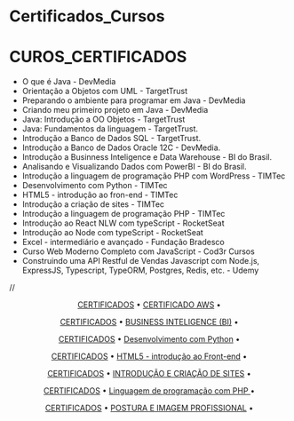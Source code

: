 # Certificados_Cursos


# CUROS_CERTIFICADOS
* O que é Java - DevMedia
* Orientação a Objetos com UML - TargetTrust
* Preparando o ambiente para programar em Java - DevMedia
* Criando meu primeiro projeto em Java - DevMedia
* Java: Introdução a OO Objetos - TargetTrust
* Java: Fundamentos da linguagem - TargetTrust.
* Introdução a Banco de Dados SQL - TargetTrust.
* Introdução a Banco de Dados Oracle 12C - DevMedia.
* Introdução a Businness Inteligence e Data Warehouse - BI do Brasil.
* Analisando e Visualizando Dados com PowerBI - BI do Brasil.
* Introdução a linguagem de programação PHP com WordPress - TIMTec
* Desenvolvimento com Python - TIMTec
* HTML5 - introdução ao fron-end - TIMTec
* Introdução a criação de sites -  TIMTec
* Introdução a linguagem de programação PHP - TIMTec
* Introdução ao React NLW com typeScript - RocketSeat
* Introdução ao Node com typeScript - RocketSeat
* Excel - intermediário e avançado - Fundação Bradesco
* Curso Web Moderno Completo com JavaScript - Cod3r Cursos 
* Construindo uma API Restful de Vendas Javascript com Node.js, ExpressJS, Typescript, TypeORM, Postgres,
 Redis, etc. - Udemy


//

<p align="center">
 <a href="#apresentacao">CERTIFICADOS</a> •   <a href="https://user-images.githubusercontent.com/36546342/257873791-976c9db2-0685-4f60-9c53-2f544427ae06.jpg">CERTIFICADO AWS</a> • 
</p>

<p align="center">
 <a href="#apresentacao">CERTIFICADOS</a> •   <a href="https://github.com/Luciara-Abreu/Certificados_Apostilas-Cursos/assets/36546342/c2f9195f-f8f2-428b-adf3-28042accfdf">BUSINESS INTELIGENCE (BI)</a> • 
</p>

<p align="center">
 <a href="#apresentacao">CERTIFICADOS</a> •  
  <a href="https://github.com/Luciara-Abreu/Certificados_Apostilas-Cursos/assets/36546342/e831d989-4783-41e4-a8d4-6795890f936">Desenvolvimento com Python</a> • 
</p>

<p align="center">
 <a href="#apresentacao">CERTIFICADOS</a> •  
  <a href="https://github.com/Luciara-Abreu/Certificados_Apostilas-Cursos/assets/36546342/125324f1-86cd-42dc-baf4-4a6d255c09dd">HTML5 - introdução ao Front-end</a> • 
</p>

<p align="center">
 <a href="#apresentacao">CERTIFICADOS</a> •  
  <a href="https://github.com/Luciara-Abreu/Certificados_Apostilas-Cursos/assets/36546342/d602a078-a743-44ca-9991-4c3038de87c0">INTRODUÇÃO E CRIAÇÃO DE SITES</a> • 
</p>

<p align="center">
 <a href="#apresentacao">CERTIFICADOS</a> •  
  <a href="https://github.com/Luciara-Abreu/Certificados_Apostilas-Cursos/assets/36546342/598c52d9-d8ea-4207-9ff9-34b99ef4fbac">Linguagem de programação com PHP </a> • 
</p>

<p align="center">
 <a href="#apresentacao">CERTIFICADOS</a> •  
  <a href="https://github.com/Luciara-Abreu/Certificados_Apostilas-Cursos/assets/36546342/c8209b47-1688-46b5-a19f-708b5e88c4ef">POSTURA E IMAGEM PROFISSIONAL</a> • 
</p>

